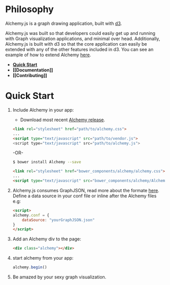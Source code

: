 # Philosophy
Alchemy.js is a graph drawing application, built with [d3](http://d3js.org/).

Alchemy.js was built so that developers could easily get up and running with Graph visualization applications, and minimal over head.  Additionally, Alchemy.js is built with d3 so that the core application can easily be extended with any of the other features included in d3.  You can see an example of how to extend Alchemy [here](#).

* **[Quick Start](#quick-start)**
* **[[Documentation]]**
* **[[Contributing]]** 

# Quick Start    
1. Include Alchemy in your app:    
    * Download most recent [Alchemy release](#).
    
    ```html
    <link rel="stylesheet" href="path/to/alchemy.css">
    ...
    <script type="text/javascript" src="path/to/vendor.js">
    <script type="text/javascript" src="path/to/alchemy.js">
    ```
    
    -OR-
   
    ```bash
    $ bower install Alchemy --save
    ```
    ```html
    <link rel="stylesheet" href="bower_components/alchemy/alchemy.css">
    ...
    <script type="text/javascript" src="bower_components/alchemy/Alchemy.js">
    ```

2. Alchemy.js consumes GraphJSON, read more about the formate [here](#).  Define a data source in your conf file or inline after the Alchemy files e.g:    
    ```html 
    <script>
    alchemy.conf = {
        dataSource: "yourGraphJSON.json"
    }
    </script>
    ```
    
3. Add an Alchemy div to the page:    
    ```html
    <div class="alchemy"></div>
    ```

4. start alchemy from your app:
    ```JavaScript
    alchemy.begin()
    ```

4. Be amazed by your sexy graph visualization.